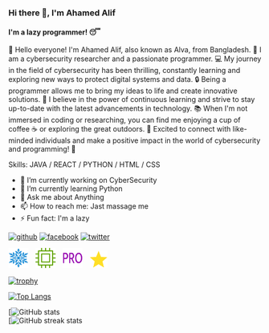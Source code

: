### Hi there 👋, I'm Ahamed Alif
#### I'm a lazy programmer! 😴
👋 Hello everyone! I'm Ahamed Alif, also known as Alva, from Bangladesh. 💫 I am a cybersecurity researcher and a passionate programmer. 💻 My journey in the field of cybersecurity has been thrilling, constantly learning and exploring new ways to protect digital systems and data. 🔒 Being a programmer allows me to bring my ideas to life and create innovative solutions. 🚀 I believe in the power of continuous learning and strive to stay up-to-date with the latest advancements in technology. 📚 When I'm not immersed in coding or researching, you can find me enjoying a cup of coffee ☕ or exploring the great outdoors. 🌳 Excited to connect with like-minded individuals and make a positive impact in the world of cybersecurity and programming! 🌟

Skills: JAVA / REACT / PYTHON / HTML / CSS

- 🔭 I’m currently working on CyberSecurity 
- 🌱 I’m currently learning Python 
- 💬 Ask me about Anything 
- 📫 How to reach me: Jast massage me 
- ⚡ Fun fact: I'm a lazy 


[<img src='https://cdn.jsdelivr.net/npm/simple-icons@3.0.1/icons/github.svg' alt='github' height='40'>](https://github.com/AhamedAlif)  [<img src='https://cdn.jsdelivr.net/npm/simple-icons@3.0.1/icons/facebook.svg' alt='facebook' height='40'>](https://www.facebook.com/https://www.facebook.com/Ahamed1Alif)  [<img src='https://cdn.jsdelivr.net/npm/simple-icons@3.0.1/icons/twitter.svg' alt='twitter' height='40'>](https://twitter.com/https://twitter.com/Ahamed1Alif1)  

<a href='https://archiveprogram.github.com/'><img src='https://raw.githubusercontent.com/acervenky/animated-github-badges/master/assets/acbadge.gif' width='40' height='40'></a> <a href='https://docs.github.com/en/developers'><img src='https://raw.githubusercontent.com/acervenky/animated-github-badges/master/assets/devbadge.gif' width='40' height='40'></a> <a href='https://github.com/pricing'><img src='https://raw.githubusercontent.com/acervenky/animated-github-badges/master/assets/pro.gif' width='40' height='40'></a> <a href='https://stars.github.com/'><img src='https://raw.githubusercontent.com/acervenky/animated-github-badges/master/assets/starbadge.gif' width='35' height='35'></a> 

[![trophy](https://github-profile-trophy.vercel.app/?username=AhamedAlif)](https://github.com/ryo-ma/github-profile-trophy)

[![Top Langs](https://github-readme-stats.vercel.app/api/top-langs/?username=AhamedAlif)](https://github.com/anuraghazra/github-readme-stats)

[![GitHub stats](https://github-readme-stats.vercel.app/api?username=AhamedAlif&show_icons=true)  
[![GitHub streak stats](https://streak-stats.demolab.com/?user=AhamedAlif)  

